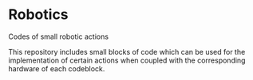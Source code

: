 # Robotics
Codes of small robotic actions


This repository includes small blocks of code which can be used for the implementation of certain actions when coupled with the corresponding hardware of each codeblock.
